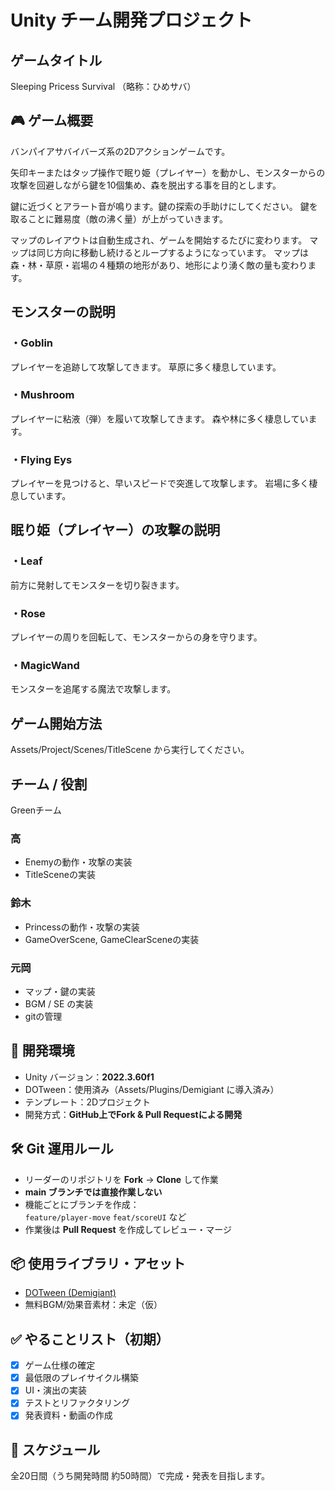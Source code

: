 # Unity チーム開発プロジェクト
## ゲームタイトル
Sleeping Pricess Survival
（略称：ひめサバ）

## 🎮 ゲーム概要
バンパイアサバイバーズ系の2Dアクションゲームです。  

矢印キーまたはタップ操作で眠り姫（プレイヤー）を動かし、モンスターからの攻撃を回避しながら鍵を10個集め、森を脱出する事を目的とします。


鍵に近づくとアラート音が鳴ります。鍵の探索の手助けにしてください。
鍵を取ることに難易度（敵の沸く量）が上がっていきます。


マップのレイアウトは自動生成され、ゲームを開始するたびに変わります。
マップは同じ方向に移動し続けるとループするようになっています。
マップは森・林・草原・岩場の４種類の地形があり、地形により湧く敵の量も変わります。

## モンスターの説明
### ・Goblin
プレイヤーを追跡して攻撃してきます。
草原に多く棲息しています。

### ・Mushroom
プレイヤーに粘液（弾）を履いて攻撃してきます。
森や林に多く棲息しています。
  
### ・Flying Eys
プレイヤーを見つけると、早いスピードで突進して攻撃します。
岩場に多く棲息しています。

## 眠り姫（プレイヤー）の攻撃の説明
### ・Leaf
前方に発射してモンスターを切り裂きます。
### ・Rose
プレイヤーの周りを回転して、モンスターからの身を守ります。
### ・MagicWand
モンスターを追尾する魔法で攻撃します。


## ゲーム開始方法
Assets/Project/Scenes/TitleScene から実行してください。

## チーム / 役割
Greenチーム

### 高
- Enemyの動作・攻撃の実装
- TitleSceneの実装

### 鈴木
- Princessの動作・攻撃の実装
- GameOverScene, GameClearSceneの実装

### 元岡
- マップ・鍵の実装
- BGM / SE の実装
- gitの管理

## 🔧 開発環境
- Unity バージョン：**2022.3.60f1**  
- DOTween：使用済み（Assets/Plugins/Demigiant に導入済み）
- テンプレート：2Dプロジェクト  
- 開発方式：**GitHub上でFork & Pull Requestによる開発**

## 🛠️ Git 運用ルール
- リーダーのリポジトリを **Fork** → **Clone** して作業
- **main ブランチでは直接作業しない**
- 機能ごとにブランチを作成：  
  `feature/player-move` `feat/scoreUI` など
- 作業後は **Pull Request** を作成してレビュー・マージ

## 📦 使用ライブラリ・アセット
- [DOTween (Demigiant)](http://dotween.demigiant.com/)
- 無料BGM/効果音素材：未定（仮）

## ✅ やることリスト（初期）
- [X] ゲーム仕様の確定
- [X] 最低限のプレイサイクル構築
- [X] UI・演出の実装
- [X] テストとリファクタリング
- [X] 発表資料・動画の作成

## 📅 スケジュール
全20日間（うち開発時間 約50時間）で完成・発表を目指します。
